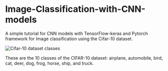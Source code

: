 # Image-Classification-with-CNN-models
A simple tutorial for CNN models with TensorFlow-keras and Pytorch framework for Image classification using the Cifar-10 dataset.

![Cifar-10 dataset classes](https://github.com/user-attachments/assets/f8ee80b9-00ae-400c-813e-9a04a6d540be)

These are the 10 classes of the CIFAR-10 dataset: airplane, automobile, bird, cat, deer, dog, frog, horse, ship, and truck.

